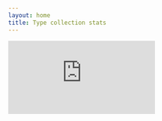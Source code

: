 ```yaml
---
layout: home
title: Type collection stats
---
```


<div class="iframecont">
<iframe class="airtable-embed" src="https://airtable.com/embed/appGBrJR67bFnLJqv/shrCnH4VBh7XD1Gza" frameborder="0" onmousewheel=""></iframe>
</div>